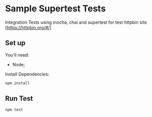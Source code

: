 # Sample Supertest Tests

Integration Tests using mocha, chai and supertest for test httpbin site [https://httpbin.org/#/]

## Set up

You'll need:

- Node;

Install Dependencies:

```bash
npm install
```

## Run Test

```bash
npm test
```

